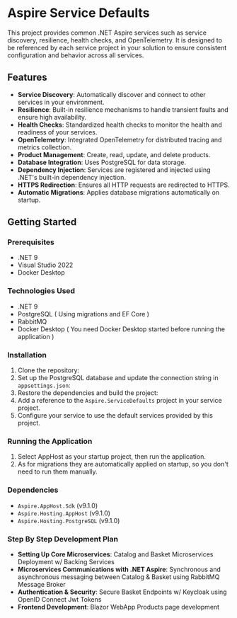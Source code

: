 # Aspire Service Defaults

This project provides common .NET Aspire services such as service discovery, resilience, health checks, and OpenTelemetry. It is designed to be referenced by each service project in your solution to ensure consistent configuration and behavior across all services.

## Features

- **Service Discovery**: Automatically discover and connect to other services in your environment.
- **Resilience**: Built-in resilience mechanisms to handle transient faults and ensure high availability.
- **Health Checks**: Standardized health checks to monitor the health and readiness of your services.
- **OpenTelemetry**: Integrated OpenTelemetry for distributed tracing and metrics collection.
- **Product Management**: Create, read, update, and delete products.
- **Database Integration**: Uses PostgreSQL for data storage.
- **Dependency Injection**: Services are registered and injected using .NET's built-in dependency injection.
- **HTTPS Redirection**: Ensures all HTTP requests are redirected to HTTPS.
- **Automatic Migrations**: Applies database migrations automatically on startup.

## Getting Started

### Prerequisites

- .NET 9
- Visual Studio 2022
- Docker Desktop 

### Technologies Used

- .NET 9
- PostgreSQL ( Using migrations and EF Core )
- RabbitMQ
- Docker Desktop ( You need Docker Desktop started before running the application )

### Installation

1. Clone the repository:
2. Set up the PostgreSQL database and update the connection string in `appsettings.json`:
3. Restore the dependencies and build the project:
4. Add a reference to the `Aspire.ServiceDefaults` project in your service project.
5. Configure your service to use the default services provided by this project.

### Running the Application

1. Select AppHost as your startup project, then run the application.
2. As for migrations they are automatically applied on startup, so you don't need to run them manually.

### Dependencies

- `Aspire.AppHost.Sdk` (v9.1.0)
- `Aspire.Hosting.AppHost` (v9.1.0)
- `Aspire.Hosting.PostgreSQL` (v9.1.0)

### Step By Step Development Plan

- **Setting Up Core Microservices**: Catalog and Basket Microservices Deployment w/ Backing Services
- **Microservices Communications with .NET Aspire**: Synchronous and asynchronous messaging between Catalog & Basket using RabbitMQ Message Broker
- **Authentication & Security**: Secure Basket Endpoints w/ Keycloak using OpenID Connect Jwt Tokens
- **Frontend Development**: Blazor WebApp Products page development


   
   